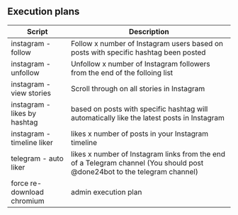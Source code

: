 <script type="text/javascript" src="/chat.js" ></script>
<script type="text/javascript" src="/google.js" ></script>

## Execution plans

| Script | Description |
| - | - |
| instagram - follow | Follow x number of Instagram users based on posts with specific hashtag been posted |
| instagram - unfollow | Unfollow x number of Instagram followers from the end of the folloing list |
| instagram - view stories | Scroll through on all stories in Instagram |
| instagram - likes by hashtag | based on posts with specific hashtag will automatically like the latest posts in Instagram |
| instagram - timeline liker | likes x number of posts in your Instagram timeline |
| telegram - auto liker | likes x number of Instagram links from the end of a Telegram channel (You should post @done24bot to the telegram channel) |
| force re-download chromium | admin execution plan |
